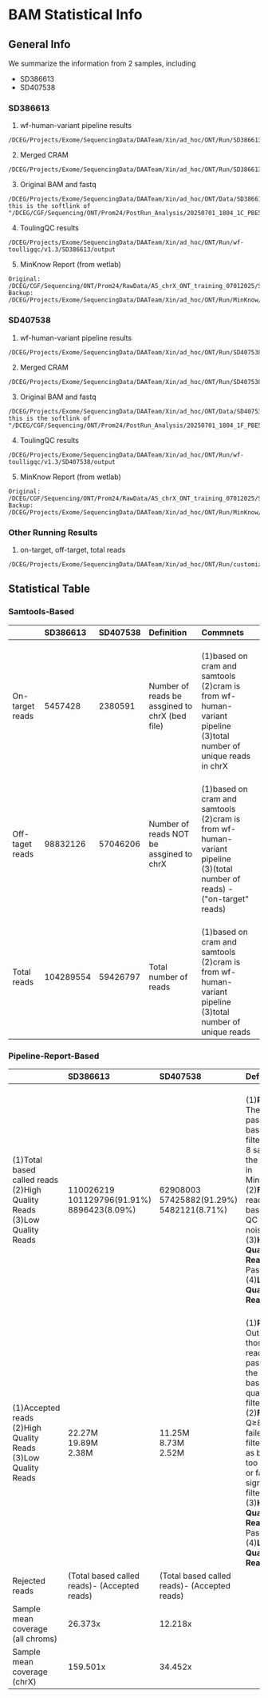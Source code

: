 # BAM Statistical Info
## General Info
We summarize the information from 2 samples, including
* SD386613
* SD407538
### SD386613
1. wf-human-variant pipeline results
```
/DCEG/Projects/Exome/SequencingData/DAATeam/Xin/ad_hoc/ONT/Run/SD386613/output
```
2. Merged CRAM
```
/DCEG/Projects/Exome/SequencingData/DAATeam/Xin/ad_hoc/ONT/Run/SD386613/output/SD386613.haplotagged.cram
```
3. Original BAM and fastq
```
/DCEG/Projects/Exome/SequencingData/DAATeam/Xin/ad_hoc/ONT/Data/SD386613
this is the softlink of "/DCEG/CGF/Sequencing/ONT/Prom24/PostRun_Analysis/20250701_1804_1C_PBE55027_8e8920e8/pass"
```
4. ToulingQC results
```
/DCEG/Projects/Exome/SequencingData/DAATeam/Xin/ad_hoc/ONT/Run/wf-toulligqc/v1.3/SD386613/output
```
5. MinKnow Report (from wetlab)
```
Original:
/DCEG/CGF/Sequencing/ONT/Prom24/RawData/AS_chrX_ONT_training_07012025/SD386613/20250701_1804_1C_PBE55027_8e8920e8/report_PBE55027_20250701_1806_8e8920e8.html
Backup:
/DCEG/Projects/Exome/SequencingData/DAATeam/Xin/ad_hoc/ONT/Run/MinKnow/SD386613/report_PBE55027_20250701_1806_8e8920e8.html
```

### SD407538
1. wf-human-variant pipeline results
```
/DCEG/Projects/Exome/SequencingData/DAATeam/Xin/ad_hoc/ONT/Run/SD407538/output
```
2. Merged CRAM
```
/DCEG/Projects/Exome/SequencingData/DAATeam/Xin/ad_hoc/ONT/Run/SD407538/output/SD407538.haplotagged.cram
```
3. Original BAM and fastq
```
/DCEG/Projects/Exome/SequencingData/DAATeam/Xin/ad_hoc/ONT/Data/SD407538
this is the softlink of "/DCEG/CGF/Sequencing/ONT/Prom24/PostRun_Analysis/20250701_1804_1F_PBE54594_26fb9d5f/pass"
```
4. ToulingQC results
```
/DCEG/Projects/Exome/SequencingData/DAATeam/Xin/ad_hoc/ONT/Run/wf-toulligqc/v1.3/SD407538/output
```
5. MinKnow Report (from wetlab)
```
Original:
/DCEG/CGF/Sequencing/ONT/Prom24/RawData/AS_chrX_ONT_training_07012025/SD407538/20250701_1804_1F_PBE54594_26fb9d5f/report_PBE54594_20250701_1810_26fb9d5f.html
Backup:
/DCEG/Projects/Exome/SequencingData/DAATeam/Xin/ad_hoc/ONT/Run/MinKnow/SD407538/report_PBE54594_20250701_1810_26fb9d5f.html
```

### Other Running Results 
1. on-target, off-target, total reads 
```
/DCEG/Projects/Exome/SequencingData/DAATeam/Xin/ad_hoc/ONT/Run/customized_script/BAM_Report
```

## Statistical Table
### Samtools-Based
| | SD386613 | SD407538 | Definition | Commnets |
| :--  | :--      | :--   | :--   | :--   | 
| On-target reads | 5457428 | 2380591 | Number of reads be assgined to chrX (bed file) | <br>(1)based on cram and samtools <br>(2)cram is from wf-human-variant pipeline <br>(3)total number of unique reads in chrX |
| Off-taget reads | 98832126 | 57046206 | Number of reads NOT be assgined to chrX |<br>(1)based on cram and samtools <br>(2)cram is from wf-human-variant pipeline <br>(3)(total number of reads) - ("on-target" reads) |
| Total reads | 104289554 | 59426797 | Total number of reads | <br>(1)based on cram and samtools <br>(2)cram is from wf-human-variant pipeline (3)total number of unique reads |

### Pipeline-Report-Based
| | SD386613 | SD407538 | Definition | Commnets |
| :--  | :--      | :--   | :--   | :--   | 
| <br>(1)Total based called reads <br>(2)High Quality Reads <br>(3)Low Quality Reads | <br>110026219 <br>101129796(91.91%) <br>8896423(8.09%) | <br>62908003 <br>57425882(91.29%) <br>5482121(8.71%) | <br>(1)**Pass**: The read passed the basecaller's filters ( Q ≥ 8 same as the settings in MinKnow) <br>(2)**Fail**: The read failed basecalling QC (short, noisy, etc.) <br>(3)**High Quality Reads**: Pass <br>(4)**Low Quality Reads**: Fail| <br>(1)Total reads from **super accurate basecall**  <br>(2) From **wf-ToulligQC** <br>(2)Based on **sequencing_summary.txt** <br>(3)Based on passes_filtering == TRUE and passes_filtering == FALSE |
| <br>(1)Accepted reads <br>(2)High Quality Reads <br>(3)Low Quality Reads | <br>22.27M <br>19.89M <br>2.38M | <br>11.25M <br>8.73M <br>2.52M | <br>(1)**Pass**: Out of those Q≥8 reads, and passed all the basecaller’s quality filters <br>(2)**Fail**: Q≥8 but failed other filters (such as being too short, or failing signal-level filtering) <br>(3)**High Quality Reads**: Pass <br>(4)**Low Quality Reads**: Fail | <br>(1)based on **MinKnow Report** <br>(2)Reads accepcted by **fast basecall** <br>(3) Based on the provided BED file |
| Rejected reads | (Total based called reads)- (Accepted reads) | (Total based called reads)- (Accepted reads) | | Based on toullingQC and MinKnow Report|
| Sample mean coverage (all chroms) | 26.373x | 12.218x | | <br>Based on wf-human-variant pipeline **without** BED file|
| Sample mean coverage (chrX) | 159.501x | 34.452x | | <br>Based on wf-human-variant pipeline **with** BED file|



